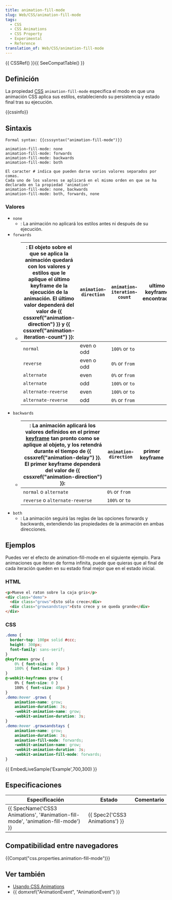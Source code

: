 ```yaml
---
title: animation-fill-mode
slug: Web/CSS/animation-fill-mode
tags:
  - CSS
  - CSS Animations
  - CSS Property
  - Experimental
  - Reference
translation_of: Web/CSS/animation-fill-mode
---
```

{{ CSSRef() }}{{ SeeCompatTable() }}

## Definición

La propiedad [CSS](/en/CSS "CSS") `animation-fill-mode` especifica el modo en que una animación CSS aplica sus estilos, estableciendo su persistencia y estado final tras su ejecución.

{{cssinfo}}

## Sintaxis

    Formal syntax: {{csssyntax("animation-fill-mode")}}

    animation-fill-mode: none
    animation-fill-mode: forwards
    animation-fill-mode: backwards
    animation-fill-mode: both

    El caracter # indica que pueden darse varios valores separados por comas.
    Cada uno de los valores se aplicará en el mismo orden en que se ha declarado en la propiedad 'animation'
    animation-fill-mode: none, backwards
    animation-fill-mode: both, forwards, none

### Valores

- `none`
  - : La animación no aplicará los estilos antes ni después de su ejecución.
- `forwards`
  - | : El objeto sobre el que se aplica la animación quedará con los valores y estilos que le aplique el último keyframe de la ejecución de la animación. El último valor dependerá del valor de {{ cssxref("animation-direction") }} y {{ cssxref("animation-iteration-count") }}: | `animation-direction` | `animation-iteration-count` | ultimo keyframe encontrado |
    | -------------------------------------------------------------------------------------------------------------------------------------------------------------------------------------------------------------------------------------------------------------------------------------------------------- | --------------------- | --------------------------- | -------------------------- |
    | `normal`                                                                                                                                                                                                                                                                                                 | even o odd            | `100%` or `to`              |
    | `reverse`                                                                                                                                                                                                                                                                                                | even o odd            | `0%` or `from`              |
    | `alternate`                                                                                                                                                                                                                                                                                              | even                  | `0%` or `from`              |
    | `alternate`                                                                                                                                                                                                                                                                                              | odd                   | `100%` or `to`              |
    | `alternate-reverse`                                                                                                                                                                                                                                                                                      | even                  | `100%` or `to`              |
    | `alternate-reverse`                                                                                                                                                                                                                                                                                      | odd                   | `0%` or `from`              |
- `backwards`
  - | : La animación aplicará los valores definidos en el primer [keyframe](/es/docs/CSS/@keyframes) tan pronto como se aplique al objeto, y los retendrá durante el tiempo de {{ cssxref("animation-delay") }}. El primer keyframe dependerá del valor de {{ cssxref("animation-direction") }}: | `animation-direction` | primer keyframe |
    | ------------------------------------------------------------------------------------------------------------------------------------------------------------------------------------------------------------------------------------------------------------------------------------------------------------------ | --------------------- | --------------- |
    | `normal` o `alternate`                                                                                                                                                                                                                                                                                             | `0%` or `from`        |
    | `reverse` o `alternate-reverse`                                                                                                                                                                                                                                                                                    | `100%` or `to`        |
- `both`
  - : La animación seguirá las reglas de las opciones forwards y backwards, extendiendo las propiedades de la animación en ambas direcciones.

## Ejemplos

Puedes ver el efecto de animation-fill-mode en el siguiente ejemplo. Para animaciones que iteran de forma infinita, puede que quieras que al final de cada iteración queden en su estado final mejor que en el estado inicial.

### HTML

```html
<p>Mueve el raton sobre la caja gris</p>
<div class="demo">
  <div class="grows">Esto sólo crece</div>
  <div class="growsandstays">Esto crece y se queda grande</div>
</div>
```

### CSS

```css
.demo {
  border-top: 100px solid #ccc;
  height: 300px;
  font-family: sans-serif;
}
@keyframes grow {
    0% { font-size: 0 }
    100% { font-size: 40px }
}
@-webkit-keyframes grow {
    0% { font-size: 0 }
    100% { font-size: 40px }
}
.demo:hover .grows {
    animation-name: grow;
    animation-duration: 3s;
    -webkit-animation-name: grow;
    -webkit-animation-duration: 3s;
}
.demo:hover .growsandstays {
    animation-name: grow;
    animation-duration: 3s;
    animation-fill-mode: forwards;
    -webkit-animation-name: grow;
    -webkit-animation-duration: 3s;
    -webkit-animation-fill-mode: forwards;
}
```

{{ EmbedLiveSample('Example',700,300) }}

## Especificaciones

| Especificación                                                                                               | Estado                                   | Comentario |
| ------------------------------------------------------------------------------------------------------------ | ---------------------------------------- | ---------- |
| {{ SpecName('CSS3 Animations', '#animation-fill-mode', 'animation-fill-mode') }} | {{ Spec2('CSS3 Animations') }} |            |

## Compatibilidad entre navegadores

{{Compat("css.properties.animation-fill-mode")}}

## Ver también

- [Usando CSS Animations](/es/docs/CSS/Tutorials/Using_CSS_animations "Tutorial about CSS animations")
- {{ domxref("AnimationEvent", "AnimationEvent") }}
